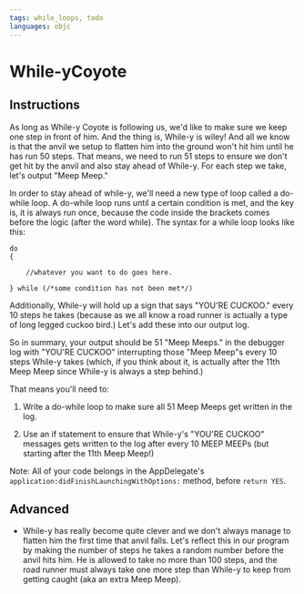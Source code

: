 ```yaml
---
tags: while_loops, todo
languages: objc
---
```


# While-yCoyote

## Instructions

As long as While-y Coyote is following us, we'd like to make sure we keep one step in front of him. And the thing is, While-y is wiley! And all we know is that the anvil we setup to flatten him into the ground won't hit him until he has run 50 steps. That means, we need to run 51 steps to ensure we don't get hit by the anvil and also stay ahead of While-y. For each step we take, let's output "Meep Meep."

In order to stay ahead of while-y, we'll need a new type of loop called a do-while loop. A do-while loop runs until a certain condition is met, and the key is, it is always run once, because the code inside the brackets comes before the logic (after the word while). The syntax for a while loop looks like this:


```
do
{
	
	//whatever you want to do goes here.

} while (/*some condition has not been met*/)
```

Additionally, While-y will hold up a sign that says "YOU'RE CUCKOO." every 10 steps he takes (because as we all know a road runner is actually a type of long legged cuckoo bird.) Let's add these into our output log.

So in summary, your output should be 51 "Meep Meeps." in the debugger log with "YOU'RE CUCKOO" interrupting those "Meep Meep"s every 10 steps While-y takes (which, if you think about it, is actually after the 11th Meep Meep since While-y is always a step behind.)

That means you'll need to:

1) Write a do-while loop to make sure all 51 Meep Meeps get written in the log.

2) Use an if statement to ensure that While-y's "YOU'RE CUCKOO" messages gets written to the log after every 10 MEEP MEEPs (but starting after the 11th Meep Meep!)


Note: All of your code belongs in the AppDelegate's `application:didFinishLaunchingWithOptions:` method, before `return YES`.

## Advanced

- While-y has really become quite clever and we don't always manage to flatten him the first time that anvil falls. Let's reflect this in our program by making the number of steps he takes a random number before the anvil hits him. He is allowed to take no more than 100 steps, and the road runner must always take one more step than While-y to keep from getting caught (aka an extra Meep Meep). 
